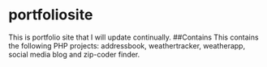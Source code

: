 # portfoliosite
This is portfolio site that I will update continually.
##Contains
This contains the following PHP projects:
addressbook, weathertracker, weatherapp, social media blog and zip-coder finder.
